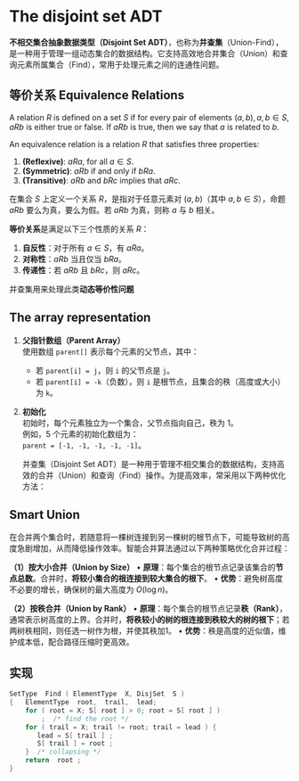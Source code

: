 # The disjoint set ADT

**不相交集合抽象数据类型（Disjoint Set ADT）**，也称为**并查集**（Union-Find），是一种用于管理一组动态集合的数据结构。它支持高效地合并集合（Union）和查询元素所属集合（Find），常用于处理元素之间的连通性问题。


## 等价关系 Equivalence Relations
A relation $R$ is defined on a set $S$ if for every pair of elements $(a, b), a, b\in S$, $a R b$ is either true or false. If $a R b$ is true, then we say that $a$ is related to $b$.

An equivalence relation is a relation $R$ that satisfies three properties:
1. **(Reflexive)**: $a R a$, for all $a\in S$.
2. **(Symmetric)**: $a R b$ if and only if $b R a$.
3. **(Transitive)**: $a R b$ and $b R c$ implies that $a R c$.

在集合 $S$ 上定义一个关系 $R$，是指对于任意元素对 $(a, b)$（其中 $a, b\in S$），命题 $a R b$ 要么为真，要么为假。若 $a R b$ 为真，则称 $a$ 与 $b$ 相关。

**等价关系**是满足以下三个性质的关系 $R$：  
1. **自反性**：对于所有 $a\in S$，有 $a R a$。  
2. **对称性**：$a R b$ 当且仅当 $b R a$。  
3. **传递性**：若 $a R b$ 且 $b R c$，则 $a R c$。

并查集用来处理此类**动态等价性问题**

## The array representation

1. **父指针数组（Parent Array）**  
   使用数组 `parent[]` 表示每个元素的父节点，其中：
   - 若 `parent[i] = j`，则 `i` 的父节点是 `j`。
   - 若 `parent[i] = -k`（负数），则 `i` 是根节点，且集合的秩（高度或大小）为 `k`。

2. **初始化**  
   初始时，每个元素独立为一个集合，父节点指向自己，秩为 1。  
   例如，5 个元素的初始化数组为：  
   `parent = [-1, -1, -1, -1, -1]`。

   并查集（Disjoint Set ADT）是一种用于管理不相交集合的数据结构，支持高效的合并（Union）和查询（Find）操作。为提高效率，常采用以下两种优化方法：

## Smart Union
在合并两个集合时，若随意将一棵树连接到另一棵树的根节点下，可能导致树的高度急剧增加，从而降低操作效率。智能合并算法通过以下两种策略优化合并过程：

**（1）按大小合并（Union by Size）**
• **原理**：每个集合的根节点记录该集合的**节点总数**。合并时，**将较小集合的根连接到较大集合的根下**。
• **优势**：避免树高度不必要的增长，确保树的最大高度为 $O(\log n)$。

**（2）按秩合并（Union by Rank）**
• **原理**：每个集合的根节点记录**秩（Rank）**，通常表示树高度的上界。合并时，**将秩较小的树的根连接到秩较大的树的根下**；若两树秩相同，则任选一树作为根，并使其秩加1。
• **优势**：秩是高度的近似值，维护成本低，配合路径压缩时更高效。



## 实现

```c
SetType  Find ( ElementType  X, DisjSet  S )
{   ElementType  root,  trail,  lead;
    for ( root = X; S[ root ] > 0; root = S[ root ] )
        ;  /* find the root */
    for ( trail = X; trail != root; trail = lead ) {
       lead = S[ trail ] ;   
       S[ trail ] = root ;   
    }  /* collapsing */
    return  root ;
}
```
